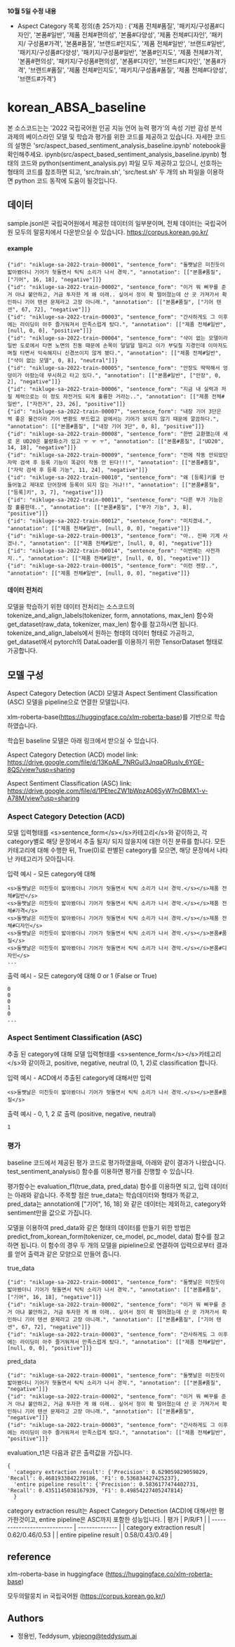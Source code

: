**10월 5일 수정 내용**
 - Aspect Category 목록 정의(총 25가지) : {'제품 전체#품질', '패키지/구성품#디자인', '본품#일반', '제품 전체#편의성', '본품#다양성', '제품 전체#디자인', '패키지/ 구성품#가격', '본품#품질', '브랜드#인지도', '제품 전체#일반', '브랜드#일반', '패키지/구성품#다양성', '패키지/구성품#일반', '본품#인지도', '제품 전체#가격', '본품#편의성', '패키지/구성품#편의성', '본품#디자인', '브랜드#디자인', '본품#가격', '브랜드#품질', '제품 전체#인지도', '패키지/구성품#품질', '제품 전체#다양성', '브랜드#가격'}

# korean_ABSA_baseline

본 소스코드는는 '2022 국립국어원 인공 지능 언어 능력 평가'의 속성 기반 감성 분석 과제의 베이스라인 모델 및 학습과 평가를 위한 코드를 제공하고 있습니다. 자세한 코드의 설명은 'src/aspect_based_sentiment_analysis_baseline.ipynb' notebook을 확인해주세요. ipynb(src/aspect_based_sentiment_analysis_baseline.ipynb) 형태의 코드와 python(sentiment_analysis.py) 파일 모두 제공하고 있으니, 선호하는 형태의 코드를 참조하면 되고, 'src/train.sh', 'src/test.sh' 두 개의 sh 파일을 이용하면 python 코드 동작에 도움이 될것입니다.



## 데이터
sample.jsonl은 국립국어원에서 제공한 데이터의 일부분이며, 전체 데이터는 국립국어원 모두의 말뭉치에서 다운받으실 수 있습니다. https://corpus.korean.go.kr/

#### example
``` 
{"id": "nikluge-sa-2022-train-00001", "sentence_form": "둘쨋날은 미친듯이 밟아봤더니 기어가 헛돌면서 틱틱 소리가 나서 경악.", "annotation": [["본품#품질", ["기어", 16, 18], "negative"]]}
{"id": "nikluge-sa-2022-train-00002", "sentence_form": "이거 뭐 삐꾸를 준 거 아냐 불안하고, 거금 투자한 게 왜 이래.. 싶어서 정이 확 떨어졌는데 산 곳 가져가서 확인하니 기어 텐션 문제라고 고장 아니래.", "annotation": [["본품#품질", ["기어 텐션", 67, 72], "negative"]]}
{"id": "nikluge-sa-2022-train-00003", "sentence_form": "간사하게도 그 이후에는 라이딩이 아주 즐거워져서 만족스럽게 탔다.", "annotation": [["제품 전체#일반", [null, 0, 0], "positive"]]}
{"id": "nikluge-sa-2022-train-00004", "sentence_form": "샥이 없는 모델이라 일반 도로에서 타면 노면의 진동 때문에 손목이 덜덜덜 떨리고 이가 부딪칠 지경인데 이마저도 며칠 타면서 익숙해지니 신경쓰이지 않게 됐다.", "annotation": [["제품 전체#일반", ["샥이 없는 모델", 0, 8], "neutral"]]}
{"id": "nikluge-sa-2022-train-00005", "sentence_form": "안장도 딱딱해서 엉덩이가 아팠는데 무시하고 타고 있다.", "annotation": [["본품#일반", ["안장", 0, 2], "negative"]]}
{"id": "nikluge-sa-2022-train-00006", "sentence_form": "지금 내 실력과 저질 체력으로는 이 정도 자전거도 되게 훌륭한 거라는..", "annotation": [["제품 전체#일반", ["자전거", 23, 26], "positive"]]}
{"id": "nikluge-sa-2022-train-00007", "sentence_form": "내장 기어 3단은 썩 좋은 물건이라 기어 변환도 부드럽고 겉에서는 기어가 보이지 않기 때문에 깔끔하다.", "annotation": [["본품#품질", ["내장 기어 3단", 0, 8], "positive"]]}
{"id": "nikluge-sa-2022-train-00008", "sentence_form": "한번 교환했는데 새로 온 UD20은 불량화소가 있고 ㅜ ㅜ ㅜ", "annotation": [["본품#품질", ["UD20", 14, 18], "negative"]]}
{"id": "nikluge-sa-2022-train-00009", "sentence_form": "전에 작동 안되었던 자막 검색 후 등록 기능이 똑같이 작동 안 된다!!!", "annotation": [["본품#품질", ["자막 검색 후 등록 기능", 11, 24], "negative"]]}
{"id": "nikluge-sa-2022-train-00010", "sentence_form": "왜 [등록]키를 만들어놓고 제대로 단어장에 등록이 되지 않는 거냐!!", "annotation": [["본품#품질", ["등록]키", 3, 7], "negative"]]}
{"id": "nikluge-sa-2022-train-00011", "sentence_form": "다른 부가 기능은 참 훌륭한데..", "annotation": [["본품#품질", ["부가 기능", 3, 8], "positive"]]}
{"id": "nikluge-sa-2022-train-00012", "sentence_form": "미치겠네.", "annotation": [["제품 전체#일반", [null, 0, 0], "negative"]]}
{"id": "nikluge-sa-2022-train-00013", "sentence_form": "아.. 진짜 기계 사겠나.", "annotation": [["제품 전체#일반", [null, 0, 0], "negative"]]}
{"id": "nikluge-sa-2022-train-00014", "sentence_form": "이번에는 사전까지..", "annotation": [["제품 전체#일반", [null, 0, 0], "negative"]]}
{"id": "nikluge-sa-2022-train-00015", "sentence_form": "이런 젠장..", "annotation": [["제품 전체#일반", [null, 0, 0], "negative"]]}
```

#### 데이터 전처리
모델을 학습하기 위한 데이터 전처리는 소스코드의 tokenize_and_align_labels(tokenizer, form, annotations, max_len) 함수와 get_dataset(raw_data, tokenizer, max_len) 함수를 참고하시면 됩니다. tokenize_and_align_labels에서 원하는 형태의 데이터 형태로 가공하고, get_dataset에서 pytorch의 DataLoader를 이용하기 위한 TensorDataset 형태로 가공합니다.


## 모델 구성
Aspect Category Detection (ACD) 모델과 Aspect Sentiment Classification (ASC) 모델을 pipeline으로 연결한 모델입니다.

xlm-roberta-base(https://huggingface.co/xlm-roberta-base)를 기반으로 학습하였습니다.

학습된 baseline 모델은 아래 링크에서 받으실 수 있습니다.

Aspect Category Detection (ACD) model link: https://drive.google.com/file/d/13KpAE_7NRGuI3JnqaORuslv_6YGE-8QS/view?usp=sharing

Aspect Sentiment Classification (ASC) link: https://drive.google.com/file/d/1PEtecZW1bWpzA06SyW7nOBMX1-v-A78M/view?usp=sharing

### Aspect Category Detection (ACD)
모델 입력형태를 \<s>sentence_form\</s>\</s>카테고리\</s>와 같이하고, 각 category별로 해당 문장에서 추출 될지/ 되지 않을지에 대한 이진 분류를 합니다.
모든 카테고리에 대해 수행한 뒤, True(0)로 판별된 category를 모으면, 해당 문장에서 나타난 카테고리가 모아집니다.

입력 예시 - 모든 category에 대해
```
<s>둘쨋날은 미친듯이 밟아봤더니 기어가 헛돌면서 틱틱 소리가 나서 경악.</s></s>제품 전체#일반</s>
<s>둘쨋날은 미친듯이 밟아봤더니 기어가 헛돌면서 틱틱 소리가 나서 경악.</s></s>제품 전체#가격</s>
<s>둘쨋날은 미친듯이 밟아봤더니 기어가 헛돌면서 틱틱 소리가 나서 경악.</s></s>제품 전체#디자인</s>
<s>둘쨋날은 미친듯이 밟아봤더니 기어가 헛돌면서 틱틱 소리가 나서 경악.</s></s>본품#품질</s>
<s>둘쨋날은 미친듯이 밟아봤더니 기어가 헛돌면서 틱틱 소리가 나서 경악.</s></s>본품#디자인</s>
...
```

출력 예시 - 모든 category에 대해 0 or 1 (False or True)
```
0
0
0
1
0
...
```

### Aspect Sentiment Classification (ASC)
추출 된 category에 대해 모델 입력형태를 \<s>sentence_form\</s>\</s>카테고리\</s>와 같이하고, positive, negative, neutral (0, 1, 2)로 classification 합니다.

입력 예시 - ACD에서 추출된 category에 대해서만 입력
```
<s>둘쨋날은 미친듯이 밟아봤더니 기어가 헛돌면서 틱틱 소리가 나서 경악.</s></s>본품#품질</s>
```

출력 예시 - 0, 1, 2 로 출력 (positive, negative, neutral)
```
1
```

### 평가
baseline 코드에서 제공된 평가 코드로 평가하였을때, 아래와 같이 결과가 나왔습니다.
test_sentiment_analysis() 함수를 이용하면 평가를 진행할 수 있습니다.

평가함수는 evaluation_f1(true_data, pred_data) 함수를 이용하면 되고, 입력 데이터는 아래와 같습니다. 주목할 점은 true_data는 학습데이터와 형태가 똑같고, pred_data는 annotation에 ["기어", 16, 18] 와 같은 데이터는 제외하고, category와 sentiment만을 값으로 가집니다.

모델을 이용하여 pred_data와 같은 형태의 데이터를 만들기 위한 방법은 predict_from_korean_form(tokenizer, ce_model, pc_model, data) 함수를 참고하면 됩니다. 이 함수의 경우 두 개의 모델을 pipieline으로 연결하여 입력으로부터 결과를 얻어 출력과 같은 모양으로 만들어 줍니다.

true_data
``` 
{"id": "nikluge-sa-2022-train-00001", "sentence_form": "둘쨋날은 미친듯이 밟아봤더니 기어가 헛돌면서 틱틱 소리가 나서 경악.", "annotation": [["본품#품질", ["기어", 16, 18], "negative"]]}
{"id": "nikluge-sa-2022-train-00002", "sentence_form": "이거 뭐 삐꾸를 준 거 아냐 불안하고, 거금 투자한 게 왜 이래.. 싶어서 정이 확 떨어졌는데 산 곳 가져가서 확인하니 기어 텐션 문제라고 고장 아니래.", "annotation": [["본품#품질", ["기어 텐션", 67, 72], "negative"]]}
{"id": "nikluge-sa-2022-train-00003", "sentence_form": "간사하게도 그 이후에는 라이딩이 아주 즐거워져서 만족스럽게 탔다.", "annotation": [["제품 전체#일반", [null, 0, 0], "positive"]]}
```


pred_data
```
{"id": "nikluge-sa-2022-train-00001", "sentence_form": "둘쨋날은 미친듯이 밟아봤더니 기어가 헛돌면서 틱틱 소리가 나서 경악.", "annotation": [["본품#품질", "negative"]]}
{"id": "nikluge-sa-2022-train-00002", "sentence_form": "이거 뭐 삐꾸를 준 거 아냐 불안하고, 거금 투자한 게 왜 이래.. 싶어서 정이 확 떨어졌는데 산 곳 가져가서 확인하니 기어 텐션 문제라고 고장 아니래.", "annotation": [["본품#품질", "negative"]]}
{"id": "nikluge-sa-2022-train-00003", "sentence_form": "간사하게도 그 이후에는 라이딩이 아주 즐거워져서 만족스럽게 탔다.", "annotation": [["제품 전체#일반", "positive"]]}
```

evaluation_t1은 다음과 같은 출력값을 가집니다.
```
{
  'category extraction result': {'Precision': 0.629059829059829, 'Recall': 0.4681933842239186, 'F1': 0.536834427425237}, 
  'entire pipeline result': {'Precision': 0.5836177474402731, 'Recall': 0.4351145038167939, 'F1': 0.49854227405247814}
  }
```


category extraction result는 Aspect Category Detection (ACD)에 대해서만 평가한것이고, entire pipeline은 ASC까지 포함한 성능입니다.
| 평가                       |  P/R/F1         |
| ---------------------------- | -------------- |
| category extraction result | 0.62/0.46/0.53 |
| entire pipeline result | 0.58/0.43/0.49 |


## reference
xlm-roberta-base in huggingface (https://huggingface.co/xlm-roberta-base)

모두의말뭉치 in 국립국어원 (https://corpus.korean.go.kr/)
## Authors
- 정용빈, Teddysum, ybjeong@teddysum.ai
